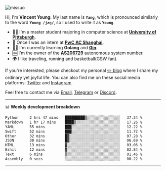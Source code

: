 <p align="left"> <img src="https://komarev.com/ghpvc/?username=missuo&label=Profile%20views&color=0e75b6&style=flat" alt="missuo" /> </p>


Hi, I'm **Vincent Young**. My last name is **`Yang`**, which is pronounced similarly to the word **`Young /jʌŋ/`**, so I used to write it as **`Young`**. 

-  👨‍🎓 I'm a master student majoring in computer science at [**University of Pittsburgh**](https://www.pitt.edu).
-  💼 Once I was an intern at **[PwC AC Shanghai](https://www.linkedin.com/company/pwc-ac-shanghai/)**.
-  👨‍💻 I'm currently learning **Golang** and [**Gin**](https://github.com/gin-gonic/gin).
-  🆕 I'm the owner of the **[AS206729](https://bgp.tools/AS206729)** autonomous system number.
-  🌍 I like traveling, ~~running~~ and basketball(GSW fan).

If you're interested, please checkout my personal [✏️ blog](https://missuo.me/) where I share my ordinary yet joyful life. You can also find me on these social media platforms: [Twitter](https://twitter.com/m1ssuo) and [Instagram](https://www.instagram.com/m1ssuo).

Feel free to contact me via <a href="mailto:i@yyt.moe">Email</a>, [Telegram](https://t.me/missuo) or [Discord](https://discordapp.com/users/missuo#7448).

-------

📊 **Weekly development breakdown**
<!--START_SECTION:waka-->

```txt
Python     2 hrs 47 mins   █████████▒░░░░░░░░░░░░░░░   37.24 %
Markdown   1 hr 17 mins    ████▒░░░░░░░░░░░░░░░░░░░░   17.26 %
YAML       55 mins         ███░░░░░░░░░░░░░░░░░░░░░░   12.22 %
Swift      52 mins         ███░░░░░░░░░░░░░░░░░░░░░░   11.72 %
Other      32 mins         █▓░░░░░░░░░░░░░░░░░░░░░░░   07.28 %
JSON       30 mins         █▓░░░░░░░░░░░░░░░░░░░░░░░   06.69 %
HTML       13 mins         ▓░░░░░░░░░░░░░░░░░░░░░░░░   03.06 %
Ezhil      12 mins         ▓░░░░░░░░░░░░░░░░░░░░░░░░   02.84 %
Text       6 mins          ▒░░░░░░░░░░░░░░░░░░░░░░░░   01.46 %
Assembly   0 secs          ░░░░░░░░░░░░░░░░░░░░░░░░░   00.22 %
```

<!--END_SECTION:waka-->

-------
